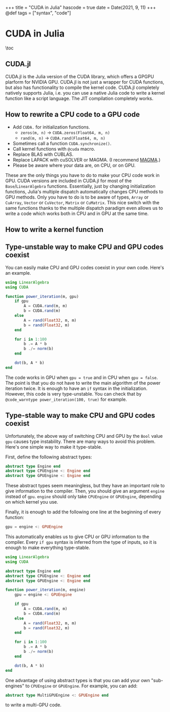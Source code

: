 +++
title = "CUDA in Julia"
hascode = true
date = Date(2021, 9, 11)
+++
@def tags = ["syntax", "code"]

# CUDA in Julia

\toc

## CUDA.jl

CUDA.jl is the Julia version of the CUDA library, which offers a GPGPU plarform for NVIDIA GPU.
CUDA.jl is not just a wrapper for CUDA functions, but also has functionality to compile the kernel code.
CUDA.jl completely natively supports Julia, i.e. you can use a native Julia code to write a kernel function
like a script language. The JIT compilation completely works.

## How to rewrite a CPU code to a GPU code

* Add `CUDA.` for initialization functions.
    * `zeros(m, n)` -> `CUDA.zeros(Float64, m, n)`
    * `rand(m, n)` -> `CUDA.rand(Float64, m, n)`
* Sometimes call a function `CUDA.synchronize()`.
* Call kernel functions with `@cuda` macro.
* Replace BLAS with CUBLAS.
* Replace LAPACK with cuSOLVER or MAGMA. (I recommend [MAGMA](https://icl.cs.utk.edu/magma/).)
* Please be aware where your data are, on CPU, or on GPU.

These are the only things you have to do to make your CPU code work in GPU.
CUDA versions are included in CUDA.jl for most of the `Base`/`LinearAlgebra` functions.
Essentially, just by changing initialization functions, Julia's multiple dispatch automatically
changes CPU methods to GPU methods. Only you have to do is to be aware of types, `Array` or `CuArray`,
`Vector` or `CuVector`, `Matrix` or `CuMatrix`. This nice switch with the same functions
thanks to the multiple dispatch paradigm even allows us to write a code which works both in CPU
and in GPU at the same time.

## How to write a kernel function

## Type-unstable way to make CPU and GPU codes coexist

You can easily make CPU and GPU codes coexist in your own code.
Here's an example.
```julia
using LinearAlgebra
using CUDA

function power_iteration(m, gpu)
    if gpu
        A = CUDA.rand(m, m)
        b = CUDA.rand(m)
    else
        A = rand(Float32, m, m)
        b = rand(Float32, m)
    end

    for i in 1:100
        b .= A * b
        b ./= norm(b)
    end

    dot(b, A * b)
end
```

The code works in GPU when `gpu = true` and in CPU when `gpu = false`. The point is that you do not have
to write the main algorithm of the power iteration twice. It is enough to have an `if` syntax in the initialization.
However, this code is very type-unstable. You can check that by `@code_warntype power_iteration(100, true)` for example.

## Type-stable way to make CPU and GPU codes coexist

Unfortunately, the above way of switching CPU and GPU by the `Bool` value `gpu` causes type instability.
There are many ways to avoid this problem. Here's one simple way to make it type-stable.

First, define the following abstract types:
```julia
abstract type Engine end
abstract type CPUEngine <: Engine end
abstract type GPUEngine <: Engine end
```
These abstract types seem meaningless, but they have an important role to give information to the compiler.
Then, you should give an argument `engine` instead of `gpu`. `engine` should only take `CPUEngine` or `GPUEngine`,
depending on which kernel you use.

Finally, it is enough to add the following one line at the beginning of every function:
```julia
gpu = engine <: GPUEngine
```
This automatically enables us to give CPU or GPU information to the compiler. Every `if gpu` syntax is
inferred from the type of inputs, so it is enough to make everything type-stable.

```julia
using LinearAlgebra
using CUDA

abstract type Engine end
abstract type CPUEngine <: Engine end
abstract type GPUEngine <: Engine end

function power_iteration(m, engine)
    gpu = engine <: GPUEngine

    if gpu
        A = CUDA.rand(m, m)
        b = CUDA.rand(m)
    else
        A = rand(Float32, m, m)
        b = rand(Float32, m)
    end

    for i in 1:100
        b .= A * b
        b ./= norm(b)
    end

    dot(b, A * b)
end
```

One advantage of using abstract types is that you can add your own "sub-engines" to `CPUEngine` or `GPUEngine`.
For example, you can add:
```julia
abstract type MultiGPUEngine <: GPUEngine end
```
to write a multi-GPU code.
